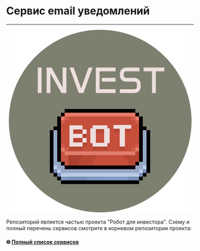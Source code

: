 # Сервис email уведомлений

<hr>

<div style="text-align: center;">
<img src="docs/logo.png" alt="invest bot" />
</div>

Репозиторий является частью проекта "Робот для инвестора". Схему и полный перечень сервисов смотрите в корневом репозитории проекта:
#### 🌐 [Полный список сервисов](https://github.com/akolobaha/fin_api_gateway)
